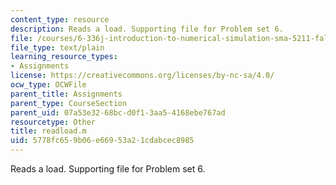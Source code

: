 ```yaml
---
content_type: resource
description: Reads a load. Supporting file for Problem set 6.
file: /courses/6-336j-introduction-to-numerical-simulation-sma-5211-fall-2003/5778fc659b06e66953a21cdabcec8985_readload.m
file_type: text/plain
learning_resource_types:
- Assignments
license: https://creativecommons.org/licenses/by-nc-sa/4.0/
ocw_type: OCWFile
parent_title: Assignments
parent_type: CourseSection
parent_uid: 07a53e32-68bc-d0f1-3aa5-4168ebe767ad
resourcetype: Other
title: readload.m
uid: 5778fc65-9b06-e669-53a2-1cdabcec8985
---
```

Reads a load. Supporting file for Problem set 6.